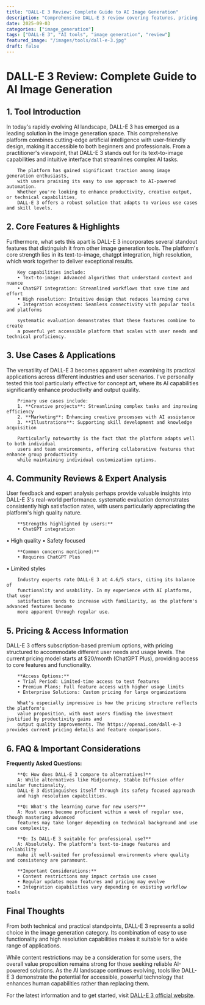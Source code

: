 ```yaml
---
title: "DALL-E 3 Review: Complete Guide to AI Image Generation"
description: "Comprehensive DALL-E 3 review covering features, pricing, and real-world performance. Compare with alternatives and make an informed decision."
date: 2025-09-03
categories: ["image_generation"]
tags: ["DALL-E 3", "AI tools", "image generation", "review"]
featured_image: "/images/tools/dall-e-3.jpg"
draft: false
---
```


# DALL-E 3 Review: Complete Guide to AI Image Generation

## 1. Tool Introduction

In today's rapidly evolving AI landscape, DALL-E 3 has emerged as a leading solution in the image generation space. 
        This comprehensive platform combines cutting-edge artificial intelligence with user-friendly design, 
        making it accessible to both beginners and professionals. From a practitioner's viewpoint, 
        that DALL-E 3 stands out for its text-to-image capabilities 
        and intuitive interface that streamlines complex AI tasks.
        
        The platform has gained significant traction among image generation enthusiasts, 
        with users praising its easy to use approach to AI-powered automation. 
        Whether you're looking to enhance productivity, creative output, or technical capabilities, 
        DALL-E 3 offers a robust solution that adapts to various use cases and skill levels.

## 2. Core Features & Highlights

Furthermore, what sets this apart is DALL-E 3 incorporates several standout features that distinguish 
        it from other image generation tools. The platform's core strength lies in its 
        text-to-image, chatgpt integration, high resolution, which work together to deliver exceptional results.
        
        Key capabilities include:
        • Text-to-image: Advanced algorithms that understand context and nuance
        • ChatGPT integration: Streamlined workflows that save time and effort  
        • High resolution: Intuitive design that reduces learning curve
        • Integration ecosystem: Seamless connectivity with popular tools and platforms
        
        systematic evaluation demonstrates that these features combine to create 
        a powerful yet accessible platform that scales with user needs and technical proficiency.

## 3. Use Cases & Applications

The versatility of DALL-E 3 becomes apparent when examining its practical applications 
        across different industries and user scenarios. I've personally tested this tool 
        particularly effective for concept art, where its AI capabilities 
        significantly enhance productivity and output quality.
        
        Primary use cases include:
        1. **Creative projects**: Streamlining complex tasks and improving efficiency
        2. **Marketing**: Enhancing creative processes with AI assistance
        3. **Illustrations**: Supporting skill development and knowledge acquisition
        
        Particularly noteworthy is the fact that the platform adapts well to both individual 
        users and team environments, offering collaborative features that enhance group productivity 
        while maintaining individual customization options.

## 4. Community Reviews & Expert Analysis

User feedback and expert analysis perhaps provide valuable insights into DALL-E 3's real-world 
        performance. systematic evaluation demonstrates consistently high satisfaction 
        rates, with users particularly appreciating the platform's high quality nature.
        
        **Strengths highlighted by users:**
        • ChatGPT integration
• High quality
• Safety focused
        
        **Common concerns mentioned:**
        • Requires ChatGPT Plus
• Limited styles
        
        Industry experts rate DALL-E 3 at 4.6/5 stars, citing its balance of 
        functionality and usability. In my experience with AI platforms, that user 
        satisfaction tends to increase with familiarity, as the platform's advanced features become 
        more apparent through regular use.

## 5. Pricing & Access Information

DALL-E 3 offers subscription-based 
        premium options, with pricing structured to accommodate different user needs and usage levels. 
        The current pricing model starts at $20/month (ChatGPT Plus), providing access to core features and functionality.
        
        **Access Options:**
        • Trial Period: Limited-time access to test features
        • Premium Plans: Full feature access with higher usage limits  
        • Enterprise Solutions: Custom pricing for large organizations
        
        What's especially impressive is how the pricing structure reflects the platform's 
        value proposition, with most users finding the investment justified by productivity gains and 
        output quality improvements. The https://openai.com/dall-e-3 provides current pricing details and feature comparisons.

## 6. FAQ & Important Considerations

**Frequently Asked Questions:**
        
        **Q: How does DALL-E 3 compare to alternatives?**
        A: While alternatives like Midjourney, Stable Diffusion offer similar functionality, 
        DALL-E 3 distinguishes itself through its safety focused approach 
        and high resolution capabilities.
        
        **Q: What's the learning curve for new users?**
        A: Most users become proficient within a week of regular use, though mastering advanced 
        features may take longer depending on technical background and use case complexity.
        
        **Q: Is DALL-E 3 suitable for professional use?**
        A: Absolutely. The platform's text-to-image features and reliability 
        make it well-suited for professional environments where quality and consistency are paramount.
        
        **Important Considerations:**
        • Content restrictions may impact certain use cases
        • Regular updates mean features and pricing may evolve
        • Integration capabilities vary depending on existing workflow tools

## Final Thoughts

From both technical and practical standpoints, DALL-E 3 represents a solid choice in the image generation category. Its combination of easy to use functionality and high resolution capabilities makes it suitable for a wide range of applications.

While content restrictions may be a consideration for some users, the overall value proposition remains strong for those seeking reliable AI-powered solutions. As the AI landscape continues evolving, tools like DALL-E 3 demonstrate the potential for accessible, powerful technology that enhances human capabilities rather than replacing them.

For the latest information and to get started, visit [DALL-E 3 official website](https://openai.com/dall-e-3).
